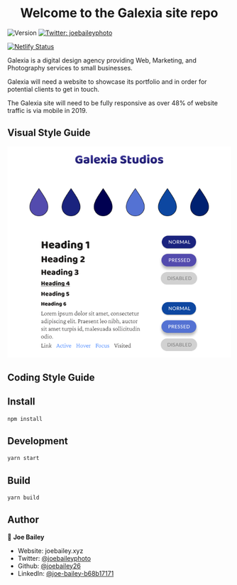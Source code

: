 <h1 align="center">Welcome to the Galexia site repo</h1>
<p>
  <img alt="Version" src="https://img.shields.io/badge/version-1-blue.svg?cacheSeconds=2592000" />
  <a href="https://twitter.com/joebaileyphoto" target="_blank">
    <img alt="Twitter: joebaileyphoto" src="https://img.shields.io/twitter/follow/joebaileyphoto.svg?style=social" />
  </a>
</p>

[![Netlify Status](https://api.netlify.com/api/v1/badges/ad4a4bf0-3059-4dfa-b925-425598963742/deploy-status)](https://app.netlify.com/sites/confident-mcclintock-f9c36a/deploys)

Galexia is a digital design agency providing Web, Marketing, and Photography services to small businesses.

Galexia will need a website to showcase its portfolio and in order for potential clients to get in touch.

The Galexia site will need to be fully responsive as over 48% of website traffic is via mobile in 2019.

## Visual Style Guide

![Style Guide](docs/img/Frame.png)

## Coding Style Guide



## Install

```sh
npm install
```

## Development

```sh
yarn start
```

## Build

```sh
yarn build
```

## Author

👤 **Joe Bailey**

* Website: joebailey.xyz
* Twitter: [@joebaileyphoto](https://twitter.com/joebaileyphoto)
* Github: [@joebailey26](https://github.com/joebailey26)
* LinkedIn: [@joe-bailey-b68b17171](https://linkedin.com/in/joe-bailey-b68b17171)
